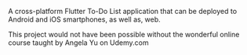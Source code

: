 A cross-platform Flutter To-Do List application that can be deployed to Android and iOS smartphones, as well as, web.

This project would not have been possible without the wonderful online course taught by Angela Yu on Udemy.com
